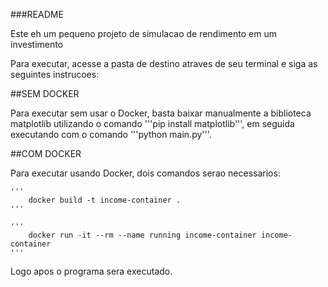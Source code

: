 ###README

Este eh um pequeno projeto de simulacao de rendimento em um investimento

Para executar, acesse a pasta de destino atraves de seu terminal e
siga as seguintes instrucoes:

##SEM DOCKER

Para executar sem usar o Docker, basta baixar manualmente a biblioteca 
matplotlib utilizando o comando '''pip install matplotlib''', em seguida
executando com o comando '''python main.py'''.

##COM DOCKER

Para executar usando Docker, dois comandos serao necessarios:

	'''
		docker build -t income-container .
	'''

	'''
		docker run -it --rm --name running income-container income-container
	'''

Logo apos o programa sera executado.
